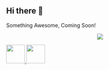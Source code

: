 ## Hi there 👋

Something Awesome, Coming Soon!

<p align="center">
  <img src="https://capsule-render.vercel.app/api?type=waving&color=gradient&height=100&section=header&text=Hey%20Everyone!&animation=fadeIn&fontSize=90" />
</p>


<a href="https://www.instagram.com/aditya_bhanwadiya/">
  <img height="50" src="https://user-images.githubusercontent.com/46517096/166974368-9798f39f-1f46-499c-b14e-81f0a3f83a06.png"/>
</a>
<a href="https://www.linkedin.com/in/aditya-bhanwadiya/">
  <img height="50" src="https://user-images.githubusercontent.com/46517096/166974368-9798f39f-1f46-499c-b14e-81f0a3f83a06.png"/>
</a>
